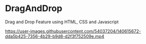 # DragAndDrop
Drag and Drop Feature using HTML, CSS and Javascript


https://user-images.githubusercontent.com/54037204/140615672-dda5b425-7356-4b29-b9d8-d2f3f752509e.mp4


